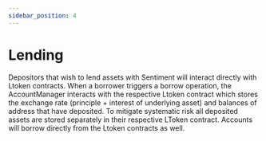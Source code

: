 ```yaml
---
sidebar_position: 4
---
```


# Lending

Depositors that wish to lend assets with Sentiment will interact directly with 
Ltoken contracts. When a borrower triggers a borrow operation, the 
AccountManager interacts with the respective Ltoken contract which stores the 
exchange rate (principle + interest of underlying asset) and balances of 
address that have deposited. To mitigate systematic risk all deposited assets 
are stored separately in their respective LToken contract. Accounts will 
borrow directly from the Ltoken contracts as well.